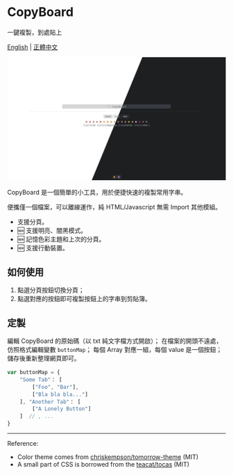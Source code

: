 # CopyBoard

一鍵複製，到處貼上

[English](README.md) | [正體中文](docs/README.zh_TW.md)

![CopyBoard](docs/screenshots/screenshot.png)

CopyBoard 是一個簡單的小工具，用於便捷快速的複製常用字串。

便攜僅一個檔案，可以離線運作，純 HTML/Javascript 無需 Import 其他模組。

- 支援分頁。
- 🆕 支援明亮、闇黑模式。
- 🆕 記憶色彩主題和上次的分頁。
- 🆕 支援行動裝置。

## 如何使用

1. 點選分頁按鈕切換分頁；
2. 點選對應的按鈕即可複製按鈕上的字串到剪貼簿。

## 定製

編輯 CopyBoard 的原始碼（以 txt 純文字檔方式開啟）；
在檔案的開頭不遠處，仿照格式編輯變數 `buttonMap`；
每個 Array 對應一組，每個 value 是一個按鈕；
儲存後重新整理網頁即可。

```javascript
var buttonMap = {
    "Some Tab"： [
        ["Foo", "Bar"],
        ["Bla bla bla..."]
    ], "Another Tab"： [
        ["A Lonely Button"]
    ]  // , ...
}
```

---

Reference:

- Color theme comes from [chriskempson/tomorrow-theme](https://github.com/chriskempson/tomorrow-theme) (MIT)
- A small part of CSS is borrowed from the [teacat/tocas](https://github.com/teacat/tocas) (MIT)
